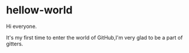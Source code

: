 # hellow-world
Hi everyone.

It's my first time to enter the world of GitHub,I'm very 
glad to be a part of gitters.
